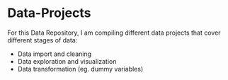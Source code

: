 # Data-Projects

For this Data Repository, I am compiling different data projects that cover different stages of data:
- Data import and cleaning
- Data exploration and visualization
- Data transformation (eg. dummy variables)
